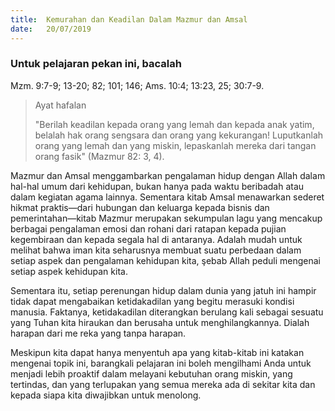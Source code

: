 ```yaml
---
title:  Kemurahan dan Keadilan Dalam Mazmur dan Amsal
date:   20/07/2019
---
```


### Untuk pelajaran pekan ini, bacalah
Mzm. 9:7-9; 13-20; 82; 101; 146; Ams. 10:4; 13:23, 25; 30:7-9.

> <p>Ayat hafalan</p>
> "Berilah keadilan kepada orang yang lemah dan kepada anak yatim, belalah hak orang sengsara dan orang yang kekurangan! Luputkanlah orang yang lemah dan yang miskin, lepaskanlah mereka dari tangan orang fasik" (Mazmur 82: 3, 4).

Mazmur dan Amsal menggambarkan pengalaman hidup dengan Allah dalam hal-hal umum dari kehidupan, bukan hanya pada waktu beribadah atau dalam kegiatan agama lainnya. Sementara kitab Amsal menawarkan sederet hikmat praktis—dari hubungan dan keluarga kepada bisnis dan pemerintahan—kitab Mazmur merupakan sekumpulan lagu yang mencakup berbagai pengalaman emosi dan rohani dari ratapan kepada pujian kegembiraan dan kepada segala hal di antaranya. Adalah mudah untuk melihat bahwa iman kita seharusnya membuat suatu perbedaan dalam setiap aspek dan pengalaman kehidupan kita, şebab Allah peduli mengenai setiap aspek kehidupan kita.

Sementara itu, setiap perenungan hidup dalam dunia yang jatuh ini hampir tidak dapat mengabaikan ketidakadilan yang begitu merasuki kondisi manusia. Faktanya, ketidakadilan diterangkan berulang kali sebagai sesuatu yang Tuhan kita hiraukan dan berusaha untuk menghilangkannya. Dialah harapan dari me reka yang tanpa harapan.

Meskipun kita dapat hanya menyentuh apa yang kitab-kitab ini katakan mengenai topik ini, barangkali pelajaran ini boleh mengilhami Anda untuk menjadi lebih proaktif dalam melayani kebutuhan orang miskin, yang tertindas, dan yang terlupakan yang semua mereka ada di sekitar kita dan kepada siapa kita diwajibkan untuk menolong.